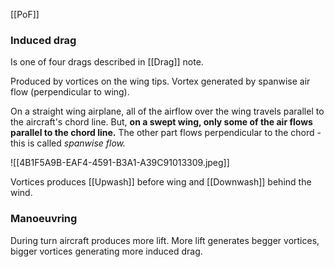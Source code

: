 [[PoF]]

### Induced drag
Is one of four drags described in [[Drag]] note.

Produced by vortices on the wing tips. Vortex generated by spanwise air flow (perpendicular to wing).

On a straight wing airplane, all of the airflow over the wing travels parallel to the aircraft's chord line. But, **on a swept wing, only some of the air flows parallel to the chord line.** The other part flows perpendicular to the chord - this is called _spanwise flow._

![[4B1F5A9B-EAF4-4591-B3A1-A39C91013309.jpeg]]

Vortices produces [[Upwash]] before wing and [[Downwash]] behind the wind.

### Manoeuvring
During turn aircraft produces more lift. More lift generates begger vortices, bigger vortices generating more induced drag.